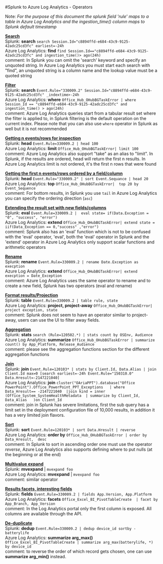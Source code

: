 #Splunk to Azure Log Analytics - Operators  

Note: *For the purpose of this document the splunk field 'rule' maps to a table in Azure Log Analytics and the ingestion_time() column maps to Splunk default timestamp*

**<u>Search</u>**      
Splunk:  **search** `search Session.Id="c8894ffd-e684-43c9-9125-42adc25cd3fc" earliest=-24h`   
Azure Log Analytics:  **find** `find Session.Id=="c8894ffd-e684-43c9-9125-42adc25cd3fc" and ingestion_time()> ago(24h)`   
comment: In Splunk you can omit the 'search' keyword and specify an unquoted string. In Azure Log Analytics you must start each search with "find", an unquoted string is a column name and the lookup value must be a quoted string

**<u>Filter</u>**  
Splunk:  **search** `Event.Rule="330009.2" Session.Id="c8894ffd-e684-43c9-9125-42adc25cd3fc" _indextime>-24h`  
Azure Log Analytics:  **where** `Office_Hub_OHubBGTaskError | where Session_Id == "c8894ffd-e684-43c9-9125-42adc25cd3fc" and ingestion_time() > ago(24h)`  
comment: Azure Log Analytics queries start from a tabular result set where the filter is applied to, in Splunk filtering is the default operation on the current index. Please note that you can also use `where` operator in Splunk as well but it is not recommended  

**<u>Getting n events/rows for inspection</u>**  
Splunk:  **head** `Event.Rule=330009.2 | head 100`    
Azure Log Analytics:  **limit** `Office_Hub_OHubBGTaskError| limit 100`    
comment:  Azure Log Analytics also support "take" as an alias to "limit". In Splunk, if the results are ordered, head will return the first n results. In Azure Log Analytics limit is not ordered, it's the first n rows that were found      

**<u>Getting the first n events/rows ordered by a field/column</u>**  
Splunk:  **head** `Event.Rule="330009.2" | sort Event.Sequance | head 20`    
Azure Log Analytics:  **top** `Office_Hub_OHubBGTaskError|  top 20 by Event_Sequence`    
comment:  For bottom results, in Splunk you use `tail` in Azure Log Analytics you can specify the ordering direction (`asc`)       

**<u>Extending the result set with new fields/columns</u>**  
Splunk:  **eval** `Event.Rule=330009.2 |  eval state= if(Data.Exception = "0", "success", "error")`    
Azure Log Analytics:  **extend** `Office_Hub_OHubBGTaskError| extend state = iif(Data_Exception == 0,"success" ,"error")`  
comment: Splunk also has an 'eval' function which is not to be confused with the 'eval' operator, 'eval', both the 'eval' operator in Splunk and the 'extend' operator in Azure Log Analytics only support scalar functions and arithmetic operators    

**<u>Rename</u>**  
Splunk:  **rename** `Event.Rule=330009.2 | rename Date.Exception as execption`     
Azure Log Analytics:  **extend** `Office_Hub_OHubBGTaskError| extend execption = Date_Exception`    
comment: Azure Log Analytics uses the same operator to rename and to create a new field, Splunk has two operators (eval and rename)  

**<u>Format results/Projection</u>**  
Splunk:  **table** `Event.Rule=330009.2 | table rule, state`   
Azure Log Analytics:  **project, project-away** `Office_Hub_OHubBGTaskError| project exception, state`   
comment: Splunk does not seem to have an operator similar to project-away, users can use the UI to filter away fields.  

**<u>Aggregation</u>**  
Splunk:  **stats** `search (Rule=120502.*) | stats count by OSEnv, Audience`   
Azure Log Analytics:  **summarize** `Office_Hub_OHubBGTaskError | summarize count() by App_Platform, Release_Audience`   
comment: please see the aggregation functions section for the different aggregation functions  

**<u>Join</u>**   
Splunk:  **join** `Event.Rule=120103* | stats by Client.Id, Data.Alias | join Client.Id max=0 [search earliest=-24h Event.Rule="150310.0" Data.Hresult=-2147221040]`     
Azure Log Analytics:  **join** `cluster("OAriaPPT").database("Office PowerPoint").Office_PowerPoint_PPT_Exceptions  
| where  Data_Hresult== -2147221040 
|join kind = inner (Office_System_SystemHealthMetadata 
| summarize by Client_Id, Data_Alias  
)on Client_Id`  
comment: join in Splunk has severe limitations, first the sub query has a limit set in the deployment configuration file of 10,000 results, in addition it has a very limited join flavors. 

**<u>Sort</u>**  
Splunk:  **sort** `Event.Rule=120103* | sort Data.Hresult | reverse`   
Azure Log Analytics:  **order by** `Office_Hub_OHubBGTaskError | order by Data_Hresult,  desc`   
comment: In Splunk to sort in ascending order one must use the operator *reverse*, Azure Log Analytics also supports defining where to put nulls (at the beginning or at the end)

**<u>Multivalue expand</u>**   
Splunk:  **mvexpand** | `mvexpand foo`   
Azure Log Analytics:  **mvexpand** | `mvexpand foo`  
comment: similar operator  

**<u>Results facets, interesting fields</u>**   
Splunk:  **fields** `Event.Rule=330009.2 | fields App.Version, App.Platform`  
Azure Log Analytics:  **facets** `Office_Excel_BI_PivotTableCreate  | facet by App_Branch, App_Version`  
comment: In the Log Analytics portal only the first column is exposed. All columns are available through the API.

**<u>De-duplicate</u>**   
Splunk:  **dedup** `Event.Rule=330009.2 | dedup device_id sortby -batterylife`     
Azure Log Analytics:  **summarize arg_max()** `Office_Excel_BI_PivotTableCreate | summarize arg_max(batterylife, *) by device_id`  
comment: to reverse the order of which record gets chosen, one can use **summarize arg_min()** instead.
